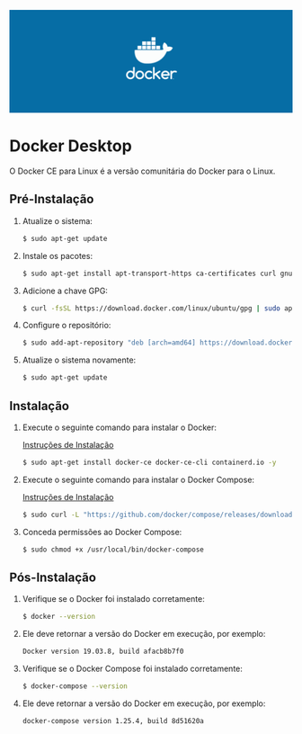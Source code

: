 ![Docker Desktop](./images/docker.png)

# Docker Desktop

O Docker CE para Linux é a versão comunitária do Docker para o Linux.

## Pré-Instalação

1. Atualize o sistema:

    ```bash
    $ sudo apt-get update
    ```

2. Instale os pacotes:

    ```bash
    $ sudo apt-get install apt-transport-https ca-certificates curl gnupg-agent software-properties-common -y
    ```

3. Adicione a chave GPG:

    ```bash
    $ curl -fsSL https://download.docker.com/linux/ubuntu/gpg | sudo apt-key add -
    ```

4. Configure o repositório:

    ```bash
    $ sudo add-apt-repository "deb [arch=amd64] https://download.docker.com/linux/ubuntu $(lsb_release -cs) stable"
    ```

5. Atualize o sistema novamente:

    ```bash
    $ sudo apt-get update
    ```

## Instalação

1. Execute o seguinte comando para instalar o Docker:

    [Instruções de Instalação](https://docs.docker.com/install/)

    ```bash
    $ sudo apt-get install docker-ce docker-ce-cli containerd.io -y
    ```

2. Execute o seguinte comando para instalar o Docker Compose:

    [Instruções de Instalação](https://docs.docker.com/compose/install/)

    ```bash
    $ sudo curl -L "https://github.com/docker/compose/releases/download/1.25.4/docker-compose-$(uname -s)-$(uname -m)" -o /usr/local/bin/docker-compose
    ```

3. Conceda permissões ao Docker Compose:

    ```bash
    $ sudo chmod +x /usr/local/bin/docker-compose
    ```

## Pós-Instalação

1. Verifique se o Docker foi instalado corretamente:

    ```bash
    $ docker --version
    ```

2. Ele deve retornar a versão do Docker em execução, por exemplo:

   ```bash
   Docker version 19.03.8, build afacb8b7f0
   ```

3. Verifique se o Docker Compose foi instalado corretamente:

    ```bash
    $ docker-compose --version
    ```

4. Ele deve retornar a versão do Docker em execução, por exemplo:

   ```bash
   docker-compose version 1.25.4, build 8d51620a
   ```